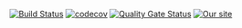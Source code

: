 [![Build Status](https://travis-ci.org/GetFire/likelihood-of-natural-disaster.svg?branch=master)](https://travis-ci.org/GetFire/likelihood-of-natural-disaster) 
[![codecov](https://codecov.io/gh/GetFire/likelihood-of-natural-disaster/branch/master/graph/badge.svg)](https://codecov.io/gh/GetFire/likelihood-of-natural-disaster)
[![Quality Gate Status](https://sonarcloud.io/api/project_badges/measure?project=myProject%3Alikelihood-of-natural-disaster&metric=alert_status)](https://sonarcloud.io/dashboard?id=myProject%3Alikelihood-of-natural-disaster)
[![Our site](/images/natural-disasters.png)](https://likelihood-of-natural-disaster.herokuapp.com/)
